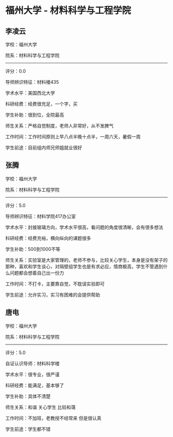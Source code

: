 # 福州大学 - 材料科学与工程学院

## 李凌云

学校：福州大学

院系：材料科学与工程学院

* * *

评分：0.0

导师辨识特征：材料楼435

学术水平：美国西北大学

科研经费：经费很充足，一个字，买

学生补助：很到位，全院最高

师生关系：严格自觉制度，老师人非常好，从不发脾气

工作时间：工作时间原则上早八点半晚十点半，一周六天，暑假一周

学生前途：目前组内师兄师姐就业很好

## 张腾

学校：福州大学

院系：材料科学与工程学院

* * *

评分：5.0

导师辨识特征：材料学院417办公室

学术水平：封接玻璃方向，学术水平很高，看问题的角度很清晰，会有很多想法

科研经费：经费充裕，横向纵向的课题很多

学生补助：500到1000不等

师生关系：实验室是大家管理的，老师不参与，比较关心学生，本身是没有架子的那种，喜欢和学生谈心，对隔壁组学生也是有求必应，情商极高，学生不管遇到什么问题都会想着自己出一份力

工作时间：不打卡，主要靠自觉，不耽误实验即可

学生前途：允许实习，实习有困难的会提供帮助

## 唐电

学校：福州大学

院系：材料科学与工程学院

* * *

评分：5.0

自证认识导师：材料科学楼

学术水平：很专业，很严谨

科研经费：能满足，基本够了

学生补助：具体不清楚

师生关系：和谐 关心学生 比较和蔼

工作时间：不加班，老教授不经常来 但是很认真

学生前途：学生都不错